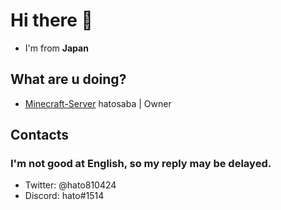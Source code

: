 # Hi there 👋
* I'm from **Japan**

## What are u doing?
* [Minecraft-Server](https://github.com/hatosaba) hatosaba | Owner

## Contacts
### I'm not good at English, so my reply may be delayed.
* Twitter: @hato810424
* Discord: hato#1514
